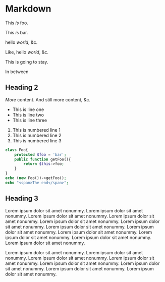Markdown
======

This *is* foo.

This *is* bar.

hello *world*, &c.

Like, hello *world*, &c.

This is going to stay.





In between




Heading 2
--------

*More* content.  And still more content, &c.

- This is line one
- This is line two
- This is line three

1. This is numbered line 1
2. This is numbered line 2
3. This is numbered line 3

``` php
class Foo{
	protected $foo = 'bar';
	public function getFoo(){
		return $this->foo;
	}
}
echo (new Foo())->getFoo();
echo "<span>The end</span>";
```

Heading 3
----------

Lorem ipsum dolor sit amet nonummy.  Lorem ipsum dolor sit amet nonummy.  Lorem ipsum dolor sit amet nonummy.  Lorem ipsum dolor sit amet nonummy.  Lorem ipsum dolor sit amet nonummy.  Lorem ipsum dolor sit amet nonummy.  Lorem ipsum dolor sit amet nonummy.  Lorem ipsum dolor sit amet nonummy.  Lorem ipsum dolor sit amet nonummy.  Lorem ipsum dolor sit amet nonummy.  Lorem ipsum dolor sit amet nonummy.  Lorem ipsum dolor sit amet nonummy.

Lorem ipsum dolor sit amet nonummy.  Lorem ipsum dolor sit amet nonummy.  Lorem ipsum dolor sit amet nonummy.  Lorem ipsum dolor sit amet nonummy.  Lorem ipsum dolor sit amet nonummy.  Lorem ipsum dolor sit amet nonummy.  Lorem ipsum dolor sit amet nonummy.  Lorem ipsum dolor sit amet nonummy.
